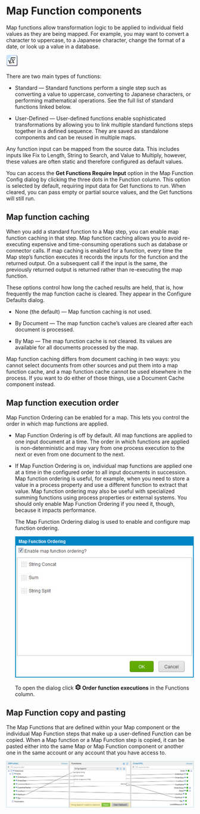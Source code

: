 # Map Function components

<head>
  <meta name="guidename" content="Integration"/>
  <meta name="context" content="GUID-5F449F9F-2C79-46EB-BA28-1A007F38C816"/>
</head>


Map functions allow transformation logic to be applied to individual field values as they are being mapped. For example, you may want to convert a character to uppercase, to a Japanese character, change the format of a date, or look up a value in a database.

![Map Function icon](../Images/main-ic-square-root-of-x-map-function-32_52e91edf-5de3-4da5-a128-3ccad6d3a9ff.jpg)

There are two main types of functions:

-   Standard — Standard functions perform a single step such as converting a value to uppercase, converting to Japanese characters, or performing mathematical operations. See the full list of standard functions linked below.

-   User-Defined — User-defined functions enable sophisticated transformations by allowing you to link multiple standard functions steps together in a defined sequence. They are saved as standalone components and can be reused in multiple maps.


Any function input can be mapped from the source data. This includes inputs like Fix to Length, String to Search, and Value to Multiply, however, these values are often static and therefore configured as default values.

You can access the **Get Functions Require Input** option in the Map Function Config dialog by clicking the three dots in the Function column. This option is selected by default, requiring input data for Get functions to run. When cleared, you can pass empty or partial source values, and the Get functions will still run.

## Map function caching

When you add a standard function to a Map step, you can enable map function caching in that step. Map function caching allows you to avoid re-executing expensive and time-consuming operations such as database or connector calls. If map caching is enabled for a function, every time the Map step’s function executes it records the inputs for the function and the returned output. On a subsequent call if the input is the same, the previously returned output is returned rather than re-executing the map function.

These options control how long the cached results are held, that is, how frequently the map function cache is cleared. They appear in the Configure Defaults dialog.

-   None \(the default\) — Map function caching is not used.

-   By Document — The map function cache’s values are cleared after each document is processed.

-   By Map — The map function cache is not cleared. Its values are available for all documents processed by the map.


Map function caching differs from document caching in two ways: you cannot select documents from other sources and put them into a map function cache, and a map function cache cannot be used elsewhere in the process. If you want to do either of those things, use a Document Cache component instead.

## Map function execution order

Map Function Ordering can be enabled for a map. This lets you control the order in which map functions are applied.

-   Map Function Ordering is off by default. All map functions are applied to one input document at a time. The order in which functions are applied is non-deterministic and may vary from one process execution to the next or even from one document to the next.

-   If Map Function Ordering is on, individual map functions are applied one at a time in the configured order to all input documents in succession. Map function ordering is useful, for example, when you need to store a value in a process property and use a different function to extract that value. Map function ordering may also be useful with specialized summing functions using process properties or external systems. You should only enable Map Function Ordering if you need it, though, because it impacts performance.

    The Map Function Ordering dialog is used to enable and configure map function ordering.

    ![Map Function Ordering dialog](../Images/build-db-map-function-ordering.jpg)

    To open the dialog click **![gear icon](../Images/main-ic-gear-black-and-white-32_545397b0-6da2-4c4b-bbaa-3544823ddcbb.jpg) Order function executions** in the Functions column.


## Map Function copy and pasting

The Map Functions that are defined within your Map component or the individual Map Function steps that make up a user-defined Function can be copied. When a Map function or a Map Function step is copied, it can be pasted either into the same Map or Map Function component or another one in the same account or any account that you have access to.

![Map in which functions are used in a mapping](../Images/build-ps-map-with-function-copied.jpg)